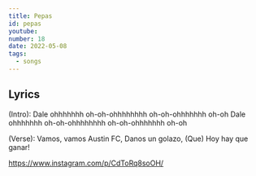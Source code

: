 ```yaml
---
title: Pepas
id: pepas
youtube:
number: 18
date: 2022-05-08
tags:
  - songs
---
```


## Lyrics

(Intro):
Dale ohhhhhhh oh-oh-ohhhhhhhh oh-oh-ohhhhhhh oh-oh
Dale ohhhhhhh oh-oh-ohhhhhhhh oh-oh-ohhhhhhh oh-oh

(Verse):
Vamos, vamos Austin FC,
Danos un golazo,
(Que) Hoy hay que ganar!

https://www.instagram.com/p/CdToRq8soOH/
